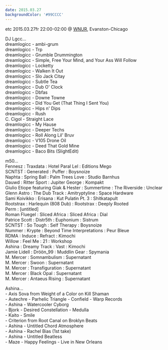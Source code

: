 ```yaml
---
date: 2015.03.27
backgroundColor: '#99CCCC'
---
```


etc 2015.03.27fr 22:00-02:00 @ [WNUR](http://www.wnur.org/), Evanston-Chicago  

DJ Lgcc...  
dreamlogicc - ambi-grum  
dreamlogicc - Trp  
dreamlogicc - Grumble Drummington  
dreamlogicc - Simple, Free Your Mind, and Your Ass Will Follow  
dreamlogicc - Locketty  
dreamlogicc - Walken It Out  
dreamlogicc - Slo Jack Citay  
dreamlogicc - Subtle Tea  
dreamlogicc - Dub O' Clock  
dreamlogicc - Dbfas  
dreamlogicc - Downe Towne  
dreamlogicc - Did You Get (That Thing I Sent You)  
dreamlogicc - Hips n' Dips  
dreamlogicc - Rush  
C. Cigol - Straight Lace  
dreamlogicc - My Hause  
dreamlogicc - Deeper Techs  
dreamlogicc - Roll Along Lil' Bruv  
dreamlogicc - V105 Drone Oil  
dreamlogicc - Deed That Gold Mine  
dreamlogicc - Baco Bits (SlightEdit)  

m50...  
Fennesz : Traxdata : Hotel Paral Lel : Editions Mego  
SCNTST : Generated : Puffer : Boysnoize  
Naphta : Spring Ball : Palm Trees Love : Studio Barnhus  
Dauwd : Ritter Sport : Jupiter George : Kompakt  
Giulio Etiope featuring Giak & Hester : Summertime : The Riverside : Unclear  
Glenn Astro : The Dub Track : Amitryptyline : Space Hardware  
Sami Koivikko : Erisana : Kut Pulatin Pt. 3 : Shitkatapult  
Rootstrax : Harlequin (808 Dub) : Rootstrax : Deeply Rooted  
Perm : \[untitled\]  
Roman Fluegel : Sliced Africa : Sliced Africa : Dial  
Patrice Scott : Distr5th : Euphonium : Sistrum  
SCNTST : So Tough : Self Therapy : Boysnoize  
Nummer : Krypte : Beyond Time Interpretations : Peur Bleue  
RDMA : Induce : Refract : Kimochi  
Willow : Feel Me : 21 : Workshop  
Ashina : Dreamy Track : Vast : Kimochi  
Jamie Lidell : Dröön\_99 : Muddlin Gear : Spymania  
M. Mercer : Somnambulism : Supernatant  
M. Mercer : Swoon : Supernatant  
M. Mercer : Transfiguration : Supernatant  
M. Mercer : Black Opal : Supernatant  
M. Mercer : Antaeus Rising : Supernatant  

Ashina...  
\- Axis Sova from Weight of a Color on Kill Shaman  
\- Autechre - Parhelic Triangle - Confield - Warp Records  
\- Ashina - Watercooler Cyborg  
\- Bjork - Desired Constellation - Medulla  
\- Kaito - Smile  
\- Criterion from Root Canal on Broklyn Beats  
\- Ashina - Untitled Chord Atmosphere  
\- Ashina - Rachel Bias (1st take)  
\- Ashina - Untitled Beatless  
\- Maze - Happy Feelings - Live in New Orleans